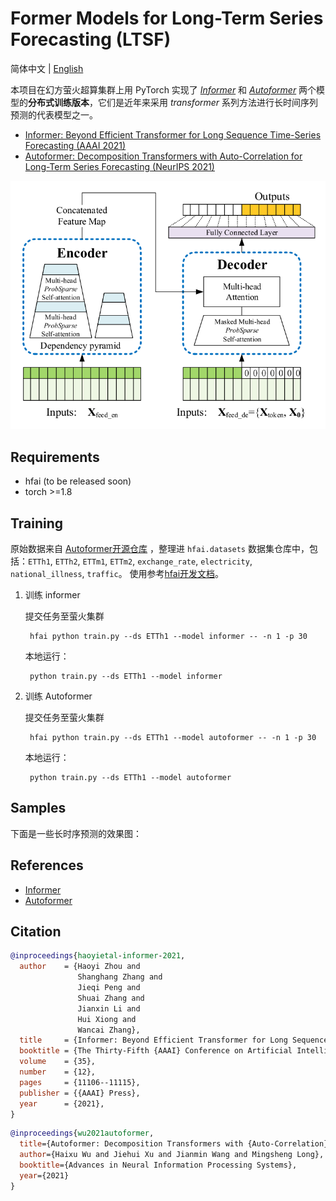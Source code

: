 # Former Models for Long-Term Series Forecasting (LTSF)

简体中文 | [English](README_en.md)

本项目在幻方萤火超算集群上用 PyTorch 实现了 [*Informer*](https://github.com/zhouhaoyi/Informer2020) 和 [*Autoformer*](https://github.com/thuml/Autoformer) 两个模型的**分布式训练版本**，它们是近年来采用 *transformer* 系列方法进行长时间序列预测的代表模型之一。
+ [Informer: Beyond Efficient Transformer for Long Sequence Time-Series Forecasting (AAAI 2021)](https://ojs.aaai.org/index.php/AAAI/article/view/17325)
+ [Autoformer: Decomposition Transformers with Auto-Correlation for Long-Term Series Forecasting (NeurIPS 2021)](https://arxiv.org/abs/2106.13008)

![Informer](./img/informer.png)


## Requirements

- hfai (to be released soon)
- torch >=1.8


## Training
原始数据来自 [Autoformer开源仓库](https://github.com/thuml/Autoformer) ，整理进 `hfai.datasets` 数据集仓库中，包括：`ETTh1`, `ETTh2`, `ETTm1`, `ETTm2`, `exchange_rate`, `electricity`, `national_illness`, `traffic`。 使用参考[hfai开发文档](#)。

1. 训练 informer

   提交任务至萤火集群
   ```shell
    hfai python train.py --ds ETTh1 --model informer -- -n 1 -p 30
   ```
   本地运行：
   ```shell
    python train.py --ds ETTh1 --model informer
   ```

2. 训练 Autoformer

   提交任务至萤火集群
   ```shell
    hfai python train.py --ds ETTh1 --model autoformer -- -n 1 -p 30
   ```
   本地运行：
   ```shell
    python train.py --ds ETTh1 --model autoformer
   ```

## Samples
下面是一些长时序预测的效果图：


## References
+ [Informer](https://github.com/zhouhaoyi/Informer2020)
+ [Autoformer](https://github.com/thuml/Autoformer)


## Citation

```bibtex
@inproceedings{haoyietal-informer-2021,
  author    = {Haoyi Zhou and
               Shanghang Zhang and
               Jieqi Peng and
               Shuai Zhang and
               Jianxin Li and
               Hui Xiong and
               Wancai Zhang},
  title     = {Informer: Beyond Efficient Transformer for Long Sequence Time-Series Forecasting},
  booktitle = {The Thirty-Fifth {AAAI} Conference on Artificial Intelligence, {AAAI} 2021, Virtual Conference},
  volume    = {35},
  number    = {12},
  pages     = {11106--11115},
  publisher = {{AAAI} Press},
  year      = {2021},
}
```

```bibtex
@inproceedings{wu2021autoformer,
  title={Autoformer: Decomposition Transformers with {Auto-Correlation} for Long-Term Series Forecasting},
  author={Haixu Wu and Jiehui Xu and Jianmin Wang and Mingsheng Long},
  booktitle={Advances in Neural Information Processing Systems},
  year={2021}
}
```
